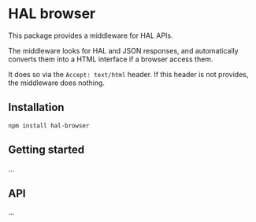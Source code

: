 HAL browser
===========

This package provides a middleware for HAL APIs.

The middleware looks for HAL and JSON responses, and automatically converts
them into a HTML interface if a browser access them.

It does so via the `Accept: text/html` header. If this header is not provides,
the middleware does nothing.

Installation
------------

    npm install hal-browser


Getting started
---------------

...

API
---

...
